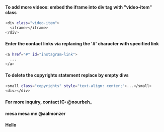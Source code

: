 #### To add more videos: embed the iframe into div tag with "video-item" class

```sh
<div class="video-item">
  <iframe></iframe>
</div>
```

#### Enter the contact links via replacing the '#' character with specified link

```sh
<a href="#" id="instagram-link">
  ...
</a>
```

#### To delete the copyrights statement replace by empty divs

```sh
<small class="copyrights" style="text-align: center;">...</small>
<div></div>
```

#### For more inquiry, contact IG: @nourbeh_ 
#### mesa mesa mn @aalmonzer

#### Hello

